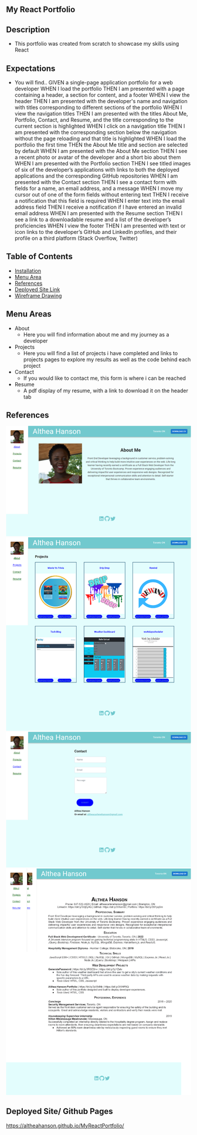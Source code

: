 ## My React Portfolio

## Description
- This portfolio was created from scratch to showcase my skills using React 


## Expectations
- You will find..
GIVEN a single-page application portfolio for a web developer
WHEN I load the portfolio
THEN I am presented with a page containing a header, a section for content, and a footer
WHEN I view the header
THEN I am presented with the developer's name and navigation with titles corresponding to different sections of the portfolio
WHEN I view the navigation titles
THEN I am presented with the titles About Me, Portfolio, Contact, and Resume, and the title corresponding to the current section is highlighted
WHEN I click on a navigation title
THEN I am presented with the corresponding section below the navigation without the page reloading and that title is highlighted
WHEN I load the portfolio the first time
THEN the About Me title and section are selected by default
WHEN I am presented with the About Me section
THEN I see a recent photo or avatar of the developer and a short bio about them
WHEN I am presented with the Portfolio section
THEN I see titled images of six of the developer’s applications with links to both the deployed applications and the corresponding GitHub repositories
WHEN I am presented with the Contact section
THEN I see a contact form with fields for a name, an email address, and a message
WHEN I move my cursor out of one of the form fields without entering text
THEN I receive a notification that this field is required
WHEN I enter text into the email address field
THEN I receive a notification if I have entered an invalid email address
WHEN I am presented with the Resume section
THEN I see a link to a downloadable resume and a list of the developer’s proficiencies
WHEN I view the footer
THEN I am presented with text or icon links to the developer’s GitHub and LinkedIn profiles, and their profile on a third platform (Stack Overflow, Twitter)

## Table of Contents
- [Installation](#installation)
- [Menu Area](#menu-area)
- [References](#references)
- [Deployed Site Link](#deployed-site)
- [Wireframe Drawing](#wireframe)

## Menu Areas
- About 
    - Here you will find information about me and my journey as a developer
- Projects
    - Here you will find a list of projects i have completed and links to projects pages to explore my results as well as the code behind each project
- Contact
    - If you would like to contact me, this form is where i can be reached
- Resume
    - A pdf display of my resume, with a link to download it on the header tab

## References
![Deployed Site](./my-react-portfolio/src/components/images/deployedabout.png)
![Deployed Site](./my-react-portfolio/src/components/images/deployedProjects.png)
![Deployed Site](./my-react-portfolio/src/components/images/deployedContact.png)
![Deployed Site](./my-react-portfolio/src/components/images/deployedResume.png)

## Deployed Site/ Github Pages
https://altheahanson.github.io/MyReactPortfolio/

